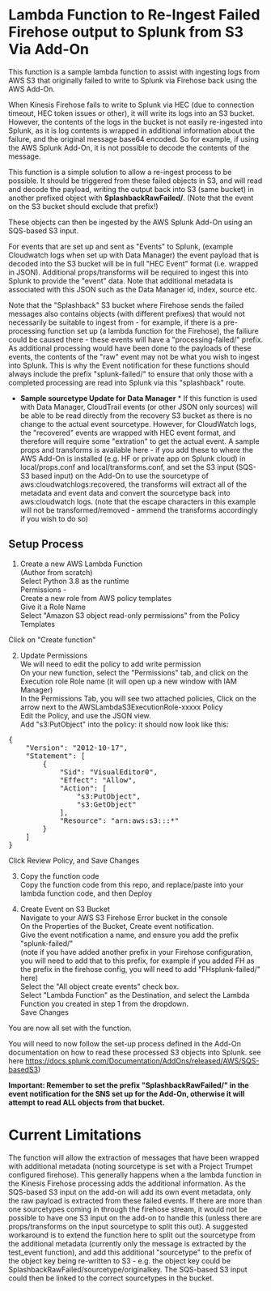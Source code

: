 # Lambda Function to Re-Ingest Failed Firehose output to Splunk from S3 Via Add-On

This function is a sample lambda function to assist with ingesting logs from AWS S3 that originally failed to write to Splunk via Firehose back using the AWS Add-On.

When Kinesis Firehose fails to write to Splunk via HEC (due to connection timeout, HEC token issues or other), it will write its logs into an S3 bucket. However, the contents of the logs in the bucket is not easily re-ingested into Splunk, as it is log contents is wrapped in additional information about the failure, and the original message base64 encoded. So for example, if using the AWS Splunk Add-On, it is not possible to decode the contents of the message.

This function is a simple solution to allow a re-ingest process to be possible. It should be triggered from these failed objects in S3, and will read and decode the payload, writing the output back into S3 (same bucket) in another prefixed object with **SplashbackRawFailed/**. (Note that the event on the S3 bucket should exclude that prefix!)

These objects can then be ingested by the AWS Splunk Add-On using an SQS-based S3 input.

For events that are set up and sent as "Events" to Splunk, (example Cloudwatch logs when set up with Data Manager) the event payload that is decoded into the S3 bucket will be in full "HEC Event" format (i.e. wrapped in JSON). Additional props/transforms will be required to ingest this into Splunk to provide the "event" data. Note that additional metadata is associated with this JSON such as the Data Manager id, index, source etc.

Note that the "Splashback" S3 bucket where Firehose sends the failed messages also contains objects (with different prefixes) that would not necessarily be suitable to ingest from - for example, if there is a pre-processing function set up (a lambda function for the Firehose), the failiure could be caused there - these events will have a "processing-failed/" prefix. As additional processing would have been done to the payloads of these events, the contents of the "raw" event may not be what you wish to ingest into Splunk. This is why the Event notification for these functions should always include the prefix "splunk-failed/" to ensure that only those with a completed processing are read into Splunk via this "splashback" route.

* **Sample sourcetype Update for Data Manager** *
If this function is used with Data Manager, CloudTrail events (or other JSON only sources) will be able to be read directly from the recovery S3 bucket as there is no change to the actual event sourcetype. However, for CloudWatch logs, the "recovered" events are wrapped with HEC event format, and therefore will require some "extration" to get the actual event. A sample props and transforms is available here - if you add these to where the AWS Add-On is installed (e.g. HF or private app on Splunk cloud) in  local/props.conf and local/transforms.conf, and set the S3 input (SQS-S3 based input) on the Add-On to use the sourcetype of aws:cloudwatchlogs:recovered, the transforms will extract all of the metadata and event data and convert the sourcetype back into aws:cloudwatch logs. (note that the escape characters in this example will not be transformed/removed - ammend the transforms accordingly if you wish to do so)


## Setup Process

1. Create a new AWS Lambda Function<br>
(Author from scratch)<br>
Select Python 3.8 as the runtime<br>
Permissions - <br>
Create a new role from AWS policy templates<br>
Give it a Role Name<br>
Select "Amazon S3 object read-only permissions" from the Policy Templates<br>

Click on "Create function"

2. Update Permissions<br>
We will need to edit the policy to add write permission<br>
On your new function, select the "Permissions" tab, and click on the Execution role Role name (it will open up a new window with IAM Manager)<br>
In the Permissions Tab, you will see two attached policies, Click on the arrow next to the AWSLambdaS3ExecutionRole-xxxxx Policy<br>
Edit the Policy, and use the JSON view.<br>
Add "s3:PutObject" into the policy: it should now look like this:<br>

<pre>
{
    "Version": "2012-10-17",
    "Statement": [
        {
            "Sid": "VisualEditor0",
            "Effect": "Allow",
            "Action": [
                "s3:PutObject",
                "s3:GetObject"
            ],
            "Resource": "arn:aws:s3:::*"
        }
    ]
}
</pre>

Click Review Policy, and Save Changes

3. Copy the function code<br>
Copy the function code from this repo, and replace/paste into your lambda function code, and then Deploy<br>

4. Create Event on S3 Bucket<br>
Navigate to your AWS S3 Firehose Error bucket in the console<br>
On the Properties of the Bucket, Create event notification.<br>
Give the event notification a name, and ensure you add the prefix "splunk-failed/" <br>
(note if you have added another prefix in your Firehose configuration, you will need to add that to this prefix, for example if you added FH as the prefix in the firehose config, you will need to add "FHsplunk-failed/" here)<br>
Select the "All object create events" check box.<br>
Select "Lambda Function" as the Destination, and select the Lambda Function you created in step 1 from the dropdown.<br>
Save Changes<br>

You are now all set with the function.

You will need to now follow the set-up process defined in the Add-On documentation on how to read these processed S3 objects into Splunk. see here https://docs.splunk.com/Documentation/AddOns/released/AWS/SQS-basedS3) <br>

**Important: Remember to set the prefix "SplashbackRawFailed/" in the event notification for the SNS set up for the Add-On, otherwise it will attempt to read ALL objects from that bucket.**


# Current Limitations

The function will allow the extraction of messages that have been wrapped with additional metadata (noting sourcetype is set with a Project Trumpet configured firehose). This generally happens when a the lambda function in the Kinesis Firehose processing adds the additional information. As the SQS-based S3 input on the add-on will add its own event metadata, only the raw payload is extracted from these failed events.
If there are more than one sourcetypes coming in through the firehose stream, it would not be possible to have one S3 input on the add-on to handle this (unless there are props/transforms on the input sourcetype to split this out).
A suggested workaround is to extend the function here to split out the sourcetype from the additional metadata (currently only the message is extracted by the test_event function), and add this additional "sourcetype" to the prefix of the object key being re-written to S3 - e.g. the object key could be SplashbackRawFailed/sourcetype/originalkey. The SQS-based S3 input could then be linked to the correct sourcetypes in the bucket.



